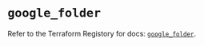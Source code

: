 # `google_folder`

Refer to the Terraform Registory for docs: [`google_folder`](https://registry.terraform.io/providers/hashicorp/google-beta/4.65.0/docs/resources/google_folder).
